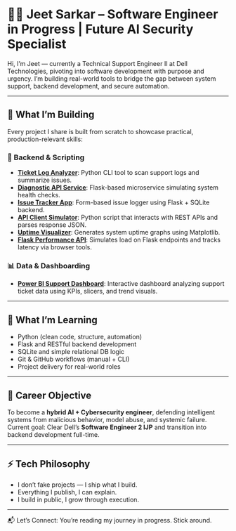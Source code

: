 # 👨‍💻 Jeet Sarkar – Software Engineer in Progress | Future AI Security Specialist

Hi, I’m Jeet — currently a Technical Support Engineer II at Dell Technologies, pivoting into software development with purpose and urgency. I’m building real-world tools to bridge the gap between system support, backend development, and secure automation.

---

## 🔧 What I’m Building
Every project I share is built from scratch to showcase practical, production-relevant skills:

### 🐍 Backend & Scripting
- [**Ticket Log Analyzer**](https://github.com/jeet-sarkar-codes/ticket-log-analyzer): Python CLI tool to scan support logs and summarize issues.
- [**Diagnostic API Service**](https://github.com/jeet-sarkar-codes/diagnostic-api-service): Flask-based microservice simulating system health checks.
- [**Issue Tracker App**](https://github.com/jeet-sarkar-codes/issue-tracker-app): Form-based issue logger using Flask + SQLite backend.
- [**API Client Simulator**](https://github.com/jeet-sarkar-codes/api-client-simulator): Python script that interacts with REST APIs and parses response JSON.
- [**Uptime Visualizer**](https://github.com/jeet-sarkar-codes/uptime-visualizer): Generates system uptime graphs using Matplotlib.
- [**Flask Performance API**](https://github.com/jeet-sarkar-codes/flask-performance-app): Simulates load on Flask endpoints and tracks latency via browser tools.

### 📊 Data & Dashboarding
- [**Power BI Support Dashboard**](https://github.com/jeet-sarkar-codes/powerbi-support-dashboard): Interactive dashboard analyzing support ticket data using KPIs, slicers, and trend visuals.

---

## 🧠 What I’m Learning
- Python (clean code, structure, automation)
- Flask and RESTful backend development
- SQLite and simple relational DB logic
- Git & GitHub workflows (manual + CLI)
- Project delivery for real-world roles

---

## 🎯 Career Objective
To become a **hybrid AI + Cybersecurity engineer**, defending intelligent systems from malicious behavior, model abuse, and systemic failure.  
Current goal: Clear Dell’s **Software Engineer 2 IJP** and transition into backend development full-time.

---

## ⚡ Tech Philosophy
- I don’t fake projects — I ship what I build.
- Everything I publish, I can explain.
- I build in public, I grow through execution.

---

📬 Let’s Connect: You’re reading my journey in progress. Stick around.
